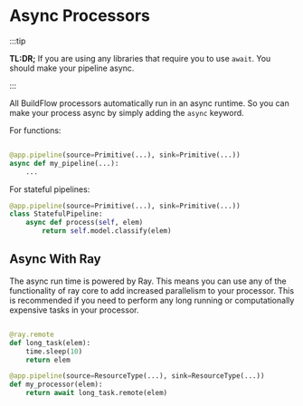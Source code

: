 # Async Processors

:::tip

**TL:DR;** If you are using any libraries that require you to use `await`. You should make your pipeline async.

:::

All BuildFlow processors automatically run in an async runtime. So you can make your process async by simply adding the `async` keyword.


For functions:
```python

@app.pipeline(source=Primitive(...), sink=Primitive(...))
async def my_pipeline(...):
    ...

```

For stateful pipelines:

```python
@app.pipeline(source=Primitive(...), sink=Primitive(...))
class StatefulPipeline:
    async def process(self, elem)
        return self.model.classify(elem)    
```

## Async With Ray

The async run time is powered by Ray. This means you can use any of the functionality of ray core to add increased parallelism to your processor. This is recommended if you need to perform any long running or computationally expensive tasks in your processor.

```python

@ray.remote
def long_task(elem):
    time.sleep(10)
    return elem

@app.pipeline(source=ResourceType(...), sink=ResourceType(...))
def my_processor(elem):
    return await long_task.remote(elem)

```